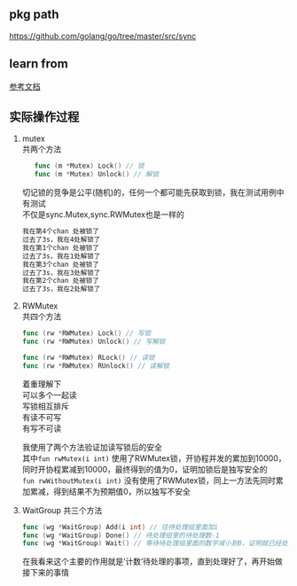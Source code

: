 ## pkg path
https://github.com/golang/go/tree/master/src/sync

## learn from
[参考文档](https://www.cnblogs.com/single-dont/p/13401306.html)

## 实际操作过程
1. mutex  
    共两个方法
    ```go
       func (m *Mutex) Lock() // 锁
       func (m *Mutex) Unlock() // 解锁
    ```
    切记锁的竞争是公平(随机)的，任何一个都可能先获取到锁，我在测试用例中有测试  
    不仅是sync.Mutex,sync.RWMutex也是一样的
    ```bash
    我在第4个chan 处被锁了
    过去了3s，我在4处解锁了
    我在第1个chan 处被锁了
    过去了3s，我在1处解锁了
    我在第3个chan 处被锁了
    过去了3s，我在3处解锁了
    我在第2个chan 处被锁了
    过去了3s，我在2处解锁了
    ```
1. RWMutex  
    共四个方法
    ```go
    func (rw *RWMutex) Lock() // 写锁
    func (rw *RWMutex) Unlock() // 写解锁
    
    func (rw *RWMutex) RLock() // 读锁
    func (rw *RWMutex) RUnlock() // 读解锁
    ```
    着重理解下  
    可以多个一起读  
    写锁相互排斥  
    有读不可写  
    有写不可读
    
    我使用了两个方法验证加读写锁后的安全  
    其中`fun rwMutex(i int)` 使用了RWMutex锁，开协程并发的累加到10000，同时开协程累减到10000，最终得到的值为0，证明加锁后是独写安全的   
    `fun rwWithoutMutex(i int)` 没有使用了RWMutex锁，同上一方法先同时累加累减，得到结果不为预期值0，所以独写不安全
 
1. WaitGroup
    共三个方法
    ```go
    func (wg *WaitGroup) Add(i int) // 往待处理组里面加i
    func (wg *WaitGroup) Done() // 待处理组里的待处理数-1
    func (wg *WaitGroup) Wait() // 等待待处理组里面的数字减小到0，证明就已经处理完了
    ```
    在我看来这个主要的作用就是‘计数’待处理的事项，直到处理好了，再开始做接下来的事情